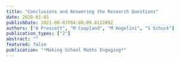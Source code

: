 ```yaml
---
title: "Conclusions and Answering the Research Questions"
date: 2020-01-01
publishDate: 2021-08-03T04:08:09.812289Z
authors: ["A Prescott", "M Coupland", "M Angelini", "S Schuck"]
publication_types: ["2"]
abstract: ""
featured: false
publication: "*Making School Maths Engaging*"
---
```


